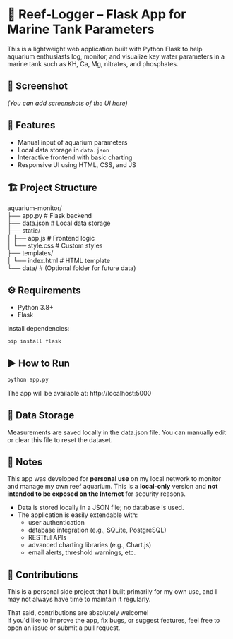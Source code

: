 # 🐠 Reef-Logger – Flask App for Marine Tank Parameters
This is a lightweight web application built with Python Flask to help aquarium enthusiasts log, monitor, and visualize key water parameters in a marine tank such as KH, Ca, Mg, nitrates, and phosphates.

## 📸 Screenshot
*(You can add screenshots of the UI here)*

## 🚀 Features
- Manual input of aquarium parameters
- Local data storage in `data.json`
- Interactive frontend with basic charting
- Responsive UI using HTML, CSS, and JS

## 🏗️ Project Structure
aquarium-monitor/<br/>
├── app.py # Flask backend<br/>
├── data.json # Local data storage<br/>
├── static/<br/>
│ ├── app.js # Frontend logic<br/>
│ └── style.css # Custom styles<br/>
├── templates/<br/>
│ └── index.html # HTML template<br/>
└── data/ # (Optional folder for future data)<br/>

## ⚙️ Requirements
- Python 3.8+
- Flask

Install dependencies:
```bash
pip install flask
```
## ▶️ How to Run
```bash
python app.py
```
The app will be available at: http://localhost:5000

## 💾 Data Storage
Measurements are saved locally in the data.json file. You can manually edit or clear this file to reset the dataset.

## 📌 Notes
This app was developed for **personal use** on my local network to monitor and manage my own reef aquarium.
This is a **local-only** version and **not intended to be exposed on the Internet** for security reasons. 
- Data is stored locally in a JSON file; no database is used.
- The application is easily extendable with:
  - user authentication
  - database integration (e.g., SQLite, PostgreSQL)
  - RESTful APIs
  - advanced charting libraries (e.g., Chart.js)
  - email alerts, threshold warnings, etc.

## 🙌 Contributions
This is a personal side project that I built primarily for my own use, and I may not always have time to maintain it regularly.

That said, contributions are absolutely welcome!  
If you'd like to improve the app, fix bugs, or suggest features, feel free to open an issue or submit a pull request.
